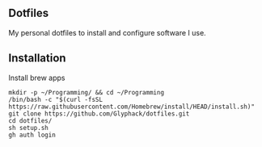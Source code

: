 ## Dotfiles

My personal dotfiles to install and configure software I use.

## Installation

Install brew apps

```
mkdir -p ~/Programming/ && cd ~/Programming
/bin/bash -c "$(curl -fsSL https://raw.githubusercontent.com/Homebrew/install/HEAD/install.sh)"
git clone https://github.com/Glyphack/dotfiles.git
cd dotfiles/
sh setup.sh
gh auth login
```
